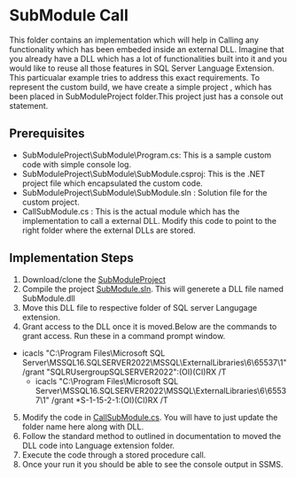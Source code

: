 # SubModule Call
 This folder contains an implementation which will help in Calling any functionality which has been embeded inside an external DLL. Imagine that you already have a DLL which has a lot of functionalities built into it and you would like to reuse all those features in SQL Server Language Extension. This particualar example tries to address this exact requirements. To represent the custom build, we have create a simple project , which has been placed in SubModuleProject folder.This project just has a console out statement. 
 ## Prerequisites
 * SubModuleProject\SubModule\Program.cs: This is a sample custom code with simple console log.  
 * SubModuleProject\SubModule\SubModule.csproj: This is the .NET project file which encapsulated the custom code. 
 * SubModuleProject\SubModule\SubModule.sln : Solution file for the custom project. 
 *  CallSubModule.cs : This is the actual module which has the implementation to call a external DLL. Modify this code to point to the right folder where the external DLLs are stored. 

## Implementation Steps

1) Download/clone the [SubModuleProject](./SubModuleProject/SubModule/) 
2) Compile the project [SubModule.sln](./SubModuleProject/SubModule/SubModule.sln). This will generete a DLL file named SubModule.dll
3) Move this DLL file to respective folder of SQL server Langugage extension.
4) Grant access to the DLL once it is moved.Below are the commands to grant access. Run these in a command prompt window. 

  * icacls "C:\Program Files\Microsoft SQL Server\MSSQL16.SQLSERVER2022\MSSQL\ExternalLibraries\6\65537\1" /grant "SQLRUsergroupSQLSERVER2022":(OI)(CI)RX /T  
    * icacls "C:\Program Files\Microsoft SQL Server\MSSQL16.SQLSERVER2022\MSSQL\ExternalLibraries\6\65537\1"  /grant *S-1-15-2-1:(OI)(CI)RX /T 
5) Modify the code in [CallSubModule.cs](./CallSubModule.cs). You will have to just update the folder name here along with DLL.
6) Follow the standard method to outlined in documentation to moved the DLL code into Language extension folder.
7) Execute the code through a stored procedure call. 
8) Once your run it you should be able to see the console output in SSMS. 